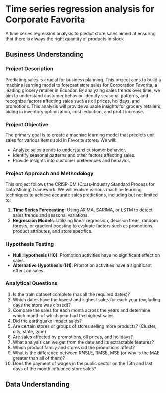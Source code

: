 # Time series regression analysis for Corporate Favorita
A time series regression analysis to predict store sales aimed at ensuring that there is always the right quantity of products in stock

## **Business Understanding**

### Project Description
Predicting sales is crucial for business planning. This project aims to build a machine learning model to forecast store sales for Corporation Favorita, a leading grocery retailer in Ecuador. By analyzing sales trends over time, we aim to understand customer behavior, identify seasonal patterns, and recognize factors affecting sales such as oil prices, holidays, and promotions. This analysis will provide valuable insights for grocery retailers, aiding in inventory optimization, cost reduction, and profit increase.

### Project Objective
The primary goal is to create a machine learning model that predicts unit sales for various items sold in Favorita stores. We will:
- Analyze sales trends to understand customer behavior.
- Identify seasonal patterns and other factors affecting sales.
- Provide insights into customer preferences and behavior.

### Project Approach and Methodology
This project follows the CRISP-DM (Cross-Industry Standard Process for Data Mining) framework. We will explore various machine learning techniques to achieve accurate sales predictions, including but not limited to:

1. **Time Series Forecasting**: Using ARIMA, SARIMA, or LSTM to detect sales trends and seasonal variations.
2. **Regression Models**: Utilizing linear regression, decision trees, random forests, or gradient boosting to evaluate factors such as promotions, product attributes, and store specifics.

### Hypothesis Testing
- **Null Hypothesis (H0)**: Promotion activities have no significant effect on sales.
- **Alternative Hypothesis (H1)**: Promotion activities have a significant effect on sales.

### Analytical Questions
1. Is the train dataset complete (has all the required dates)?
2. Which dates have the lowest and highest sales for each year (excluding days the store was closed)?
3. Compare the sales for each month across the years and determine which month of which year had the highest sales.
4. Did the earthquake impact sales?
5. Are certain stores or groups of stores selling more products? (Cluster, city, state, type)
6. Are sales affected by promotions, oil prices, and holidays?
7. What analysis can we get from the date and its extractable features?
8. Which product family and stores did the promotions affect?
9. What is the difference between RMSLE, RMSE, MSE (or why is the MAE greater than all of them)?
10. Does the payment of wages in the public sector on the 15th and last days of the month influence store sales?

## **Data Understanding**



